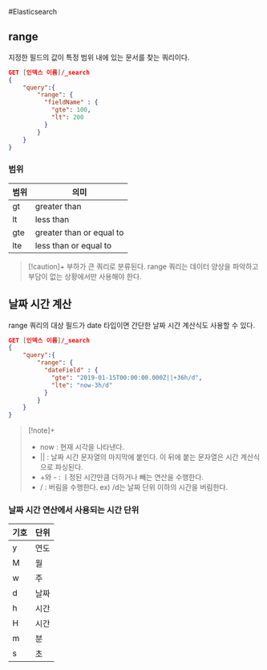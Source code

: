 #Elasticsearch 


## range
지정한 필드의 값이 특정 범위 내에 있는 문서를 찾는 쿼리이다.

```json
GET [인덱스 이름]/_search
{
	"query":{
		"range": {
		  "fieldName" : {
		    "gte": 100,
		    "lt": 200
		  }
		}
	}
}
```

### 범위
| 범위  | 의미                       |
| --- | ------------------------ |
| gt  | greater than             |
| lt  | less than                |
| gte | greater than or equal to |
| lte | less than or equal to    |

> [!caution]+ 
> 부하가 큰 쿼리로 분류된다. range 쿼리는 데이터 양상을 파악하고 부담이 없는 상황에서만 사용해야 한다.

## 날짜 시간 계산
range 쿼리의 대상 필드가 date 타입이면 간단한 날짜 시간 계산식도 사용할 수 있다.

```json
GET [인덱스 이름]/_search
{
	"query":{
		"range": {
		  "dateField" : {
		    "gte": "2019-01-15T00:00:00.000Z||+36h/d",
		    "lte": "now-3h/d"
		  }
		}
	}
}
```

> [!note]+ 
> + now : 현재 시각을 나타낸다.
> + || : 날짜 시간 문자열의 마지막에 붙인다. 이 뒤에 붙는 문자열은 시간 계산식으로 파싱된다.
> + +와 - : ㅣ정된 시간만큼 더하거나 빼는 연산을 수행한다.
> + / : 버림을 수행한다. ex) /d는 날짜 단위 이하의 시간을 버림한다.

### 날짜 시간 연산에서 사용되는 시간 단위
| 기호  | 단위  |
| --- | --- |
| y   | 연도  |
| M   | 월   |
| w   | 주   |
| d   | 날짜  |
| h   | 시간  |
| H   | 시간  |
| m   | 분   |
| s   | 초   |